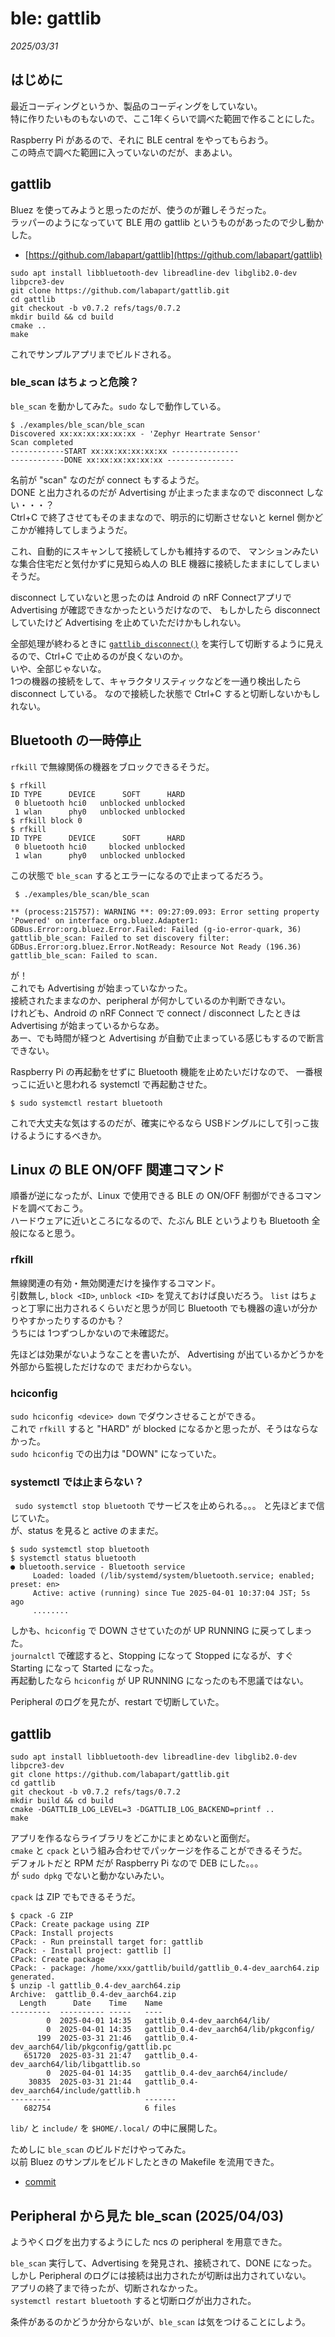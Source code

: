 # ble: gattlib

_2025/03/31_

## はじめに

最近コーディングというか、製品のコーディングをしていない。  
特に作りたいものもないので、ここ1年くらいで調べた範囲で作ることにした。

Raspberry Pi があるので、それに BLE central をやってもらおう。  
この時点で調べた範囲に入っていないのだが、まあよい。

## gattlib

Bluez を使ってみようと思ったのだが、使うのが難しそうだった。  
ラッパーのようになっていて BLE 用の gattlib というものがあったので少し動かした。

* [https://github.com/labapart/gattlib](https://github.com/labapart/gattlib)

```console
sudo apt install libbluetooth-dev libreadline-dev libglib2.0-dev libpcre3-dev
git clone https://github.com/labapart/gattlib.git
cd gattlib
git checkout -b v0.7.2 refs/tags/0.7.2
mkdir build && cd build
cmake ..
make
```

これでサンプルアプリまでビルドされる。

### ble_scan はちょっと危険？

`ble_scan` を動かしてみた。`sudo` なしで動作している。

```console
$ ./examples/ble_scan/ble_scan
Discovered xx:xx:xx:xx:xx:xx - 'Zephyr Heartrate Sensor'
Scan completed
------------START xx:xx:xx:xx:xx:xx ---------------
------------DONE xx:xx:xx:xx:xx:xx ---------------
```

名前が "scan" なのだが connect もするようだ。  
DONE と出力されるのだが Advertising が止まったままなので disconnect しない・・・？  
Ctrl+C で終了させてもそのままなので、明示的に切断させないと kernel 側かどこかが維持してしまうようだ。

これ、自動的にスキャンして接続してしかも維持するので、
マンションみたいな集合住宅だと気付かずに見知らぬ人の BLE 機器に接続したままにしてしまいそうだ。

disconnect していないと思ったのは Android の nRF Connectアプリで
Advertising が確認できなかったというだけなので、
もしかしたら disconnect していたけど Advertising を止めていただけかもしれない。

全部処理が終わるときに [`gattlib_disconnect()`](https://github.com/labapart/gattlib/blob/0.7.2/examples/ble_scan/ble_scan.c#L89) を実行して切断するように見えるので、Ctrl+C で止めるのが良くないのか。  
いや、全部じゃないな。  
1つの機器の接続をして、キャラクタリスティックなどを一通り検出したら disconnect している。
なので接続した状態で Ctrl+C すると切断しないかもしれない。

## Bluetooth の一時停止

`rfkill` で無線関係の機器をブロックできるそうだ。

```console
$ rfkill
ID TYPE      DEVICE      SOFT      HARD
 0 bluetooth hci0   unblocked unblocked
 1 wlan      phy0   unblocked unblocked
$ rfkill block 0
$ rfkill
ID TYPE      DEVICE      SOFT      HARD
 0 bluetooth hci0     blocked unblocked
 1 wlan      phy0   unblocked unblocked
```

この状態で `ble_scan` するとエラーになるので止まってるだろう。

```console
 $ ./examples/ble_scan/ble_scan

** (process:215757): WARNING **: 09:27:09.093: Error setting property 'Powered' on interface org.bluez.Adapter1: GDBus.Error:org.bluez.Error.Failed: Failed (g-io-error-quark, 36)
gattlib_ble_scan: Failed to set discovery filter: GDBus.Error:org.bluez.Error.NotReady: Resource Not Ready (196.36)
gattlib_ble_scan: Failed to scan.
```

が！  
これでも Advertising が始まっていなかった。  
接続されたままなのか、peripheral が何かしているのか判断できない。  
けれども、Android の nRF Connect で connect / disconnect したときは Advertising が始まっているからなあ。  
あー、でも時間が経つと Advertising が自動で止まっている感じもするので断言できない。

Raspberry Pi の再起動をせずに Bluetooth 機能を止めたいだけなので、
一番根っこに近いと思われる systemctl で再起動させた。

```console
$ sudo systemctl restart bluetooth
```

これで大丈夫な気はするのだが、確実にやるなら USBドングルにして引っこ抜けるようにするべきか。

## Linux の BLE ON/OFF 関連コマンド

順番が逆になったが、Linux で使用できる BLE の ON/OFF 制御ができるコマンドを調べておこう。  
ハードウェアに近いところになるので、たぶん BLE というよりも Bluetooth 全般になると思う。

### rfkill

無線関連の有効・無効関連だけを操作するコマンド。  
引数無し, `block <ID>`, `unblock <ID>` を覚えておけば良いだろう。
`list` はちょっと丁寧に出力されるくらいだと思うが同じ Bluetooth でも機器の違いが分かりやすかったりするのかも？  
うちには 1つずつしかないので未確認だ。

先ほどは効果がないようなことを書いたが、
Advertising が出ているかどうかを外部から監視しただけなので
まだわからない。

### hciconfig

`sudo hciconfig <device> down` でダウンさせることができる。  
これで `rfkill` すると "HARD" が blocked になるかと思ったが、そうはならなかった。  
`sudo hciconfig` での出力は "DOWN" になっていた。

### systemctl では止まらない？

` sudo systemctl stop bluetooth` でサービスを止められる。。。
と先ほどまで信じていた。  
が、status を見ると active のままだ。

```console
$ sudo systemctl stop bluetooth
$ systemctl status bluetooth
● bluetooth.service - Bluetooth service
     Loaded: loaded (/lib/systemd/system/bluetooth.service; enabled; preset: en>
     Active: active (running) since Tue 2025-04-01 10:37:04 JST; 5s ago
     ........
```

しかも、`hciconfig` で DOWN させていたのが UP RUNNING に戻ってしまった。  
`journalctl` で確認すると、Stopping  になって Stopped になるが、すぐ Starting になって Started になった。  
再起動したなら `hciconfig` が UP RUNNING になったのも不思議ではない。

Peripheral のログを見たが、restart で切断していた。  


## gattlib

```console
sudo apt install libbluetooth-dev libreadline-dev libglib2.0-dev libpcre3-dev
git clone https://github.com/labapart/gattlib.git
cd gattlib
git checkout -b v0.7.2 refs/tags/0.7.2
mkdir build && cd build
cmake -DGATTLIB_LOG_LEVEL=3 -DGATTLIB_LOG_BACKEND=printf ..
make
```

アプリを作るならライブラリをどこかにまとめないと面倒だ。  
`cmake` と `cpack` という組み合わせでパッケージを作ることができるそうだ。  
デフォルトだと RPM だが Raspberry Pi なので DEB にした。。。  
が `sudo dpkg` でないと動かないみたい。

`cpack` は ZIP でもできるそうだ。

```console
$ cpack -G ZIP
CPack: Create package using ZIP
CPack: Install projects
CPack: - Run preinstall target for: gattlib
CPack: - Install project: gattlib []
CPack: Create package
CPack: - package: /home/xxx/gattlib/build/gattlib_0.4-dev_aarch64.zip generated.
$ unzip -l gattlib_0.4-dev_aarch64.zip
Archive:  gattlib_0.4-dev_aarch64.zip
  Length      Date    Time    Name
---------  ---------- -----   ----
        0  2025-04-01 14:35   gattlib_0.4-dev_aarch64/lib/
        0  2025-04-01 14:35   gattlib_0.4-dev_aarch64/lib/pkgconfig/
      199  2025-03-31 21:46   gattlib_0.4-dev_aarch64/lib/pkgconfig/gattlib.pc
   651720  2025-03-31 21:47   gattlib_0.4-dev_aarch64/lib/libgattlib.so
        0  2025-04-01 14:35   gattlib_0.4-dev_aarch64/include/
    30835  2025-03-31 21:44   gattlib_0.4-dev_aarch64/include/gattlib.h
---------                     -------
   682754                     6 files
```

`lib/` と `include/` を `$HOME/.local/` の中に展開した。

ためしに `ble_scan` のビルドだけやってみた。  
以前 Bluez のサンプルをビルドしたときの Makefile を流用できた。

* [commit](https://github.com/hirokuma/gattlib-blescan/tree/523070df53f027b6eadf1d28fbf86616fc0553c5)

## Peripheral から見た ble_scan (2025/04/03)

ようやくログを出力するようにした ncs の peripheral を用意できた。

`ble_scan` 実行して、Advertising を発見され、接続されて、DONE になった。  
しかし Peripheral のログには接続は出力されたが切断は出力されていない。  
アプリの終了まで待ったが、切断されなかった。  
`systemctl restart bluetooth` すると切断ログが出力された。

条件があるのかどうか分からないが、`ble_scan` は気をつけることにしよう。
